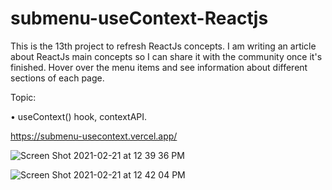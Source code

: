 # submenu-useContext-Reactjs

This is the 13th project to refresh ReactJs concepts. I am writing an article about ReactJs main concepts so I can share it with the community once it's finished.
Hover over the menu items and see information about different sections of each page.

Topic:

• useContext() hook, contextAPI.


https://submenu-usecontext.vercel.app/

![Screen Shot 2021-02-21 at 12 39 36 PM](https://user-images.githubusercontent.com/60779542/108619963-037b2e00-7442-11eb-810d-755f36673d8e.png)


![Screen Shot 2021-02-21 at 12 42 04 PM](https://user-images.githubusercontent.com/60779542/108620013-5e148a00-7442-11eb-8c50-bb4a80cc4216.png)
